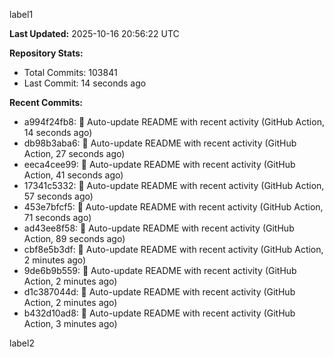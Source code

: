 
label1 
<!-- ACTIVITY_START -->
**Last Updated:** 2025-10-16 20:56:22 UTC

**Repository Stats:**
- Total Commits: 103841
- Last Commit: 14 seconds ago

**Recent Commits:**
- a994f24fb8: 🤖 Auto-update README with recent activity (GitHub Action, 14 seconds ago)
- db98b3aba6: 🤖 Auto-update README with recent activity (GitHub Action, 27 seconds ago)
- eeca4cee99: 🤖 Auto-update README with recent activity (GitHub Action, 41 seconds ago)
- 17341c5332: 🤖 Auto-update README with recent activity (GitHub Action, 57 seconds ago)
- 453e7bfcf5: 🤖 Auto-update README with recent activity (GitHub Action, 71 seconds ago)
- ad43ee8f58: 🤖 Auto-update README with recent activity (GitHub Action, 89 seconds ago)
- cbf8e5b3df: 🤖 Auto-update README with recent activity (GitHub Action, 2 minutes ago)
- 9de6b9b559: 🤖 Auto-update README with recent activity (GitHub Action, 2 minutes ago)
- d1c387044d: 🤖 Auto-update README with recent activity (GitHub Action, 2 minutes ago)
- b432d10ad8: 🤖 Auto-update README with recent activity (GitHub Action, 3 minutes ago)
<!-- ACTIVITY_END -->

label2
